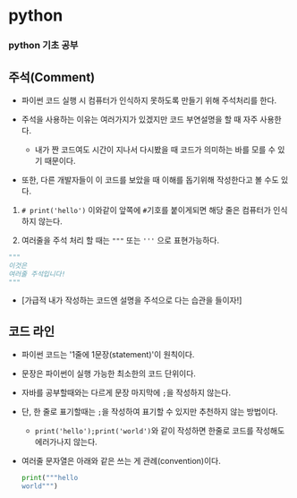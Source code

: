# python

### python 기초 공부



## 주석(Comment)

- 파이썬 코드 실행 시 컴퓨터가 인식하지 못하도록 만들기 위해 주석처리를 한다.

- 주석을 사용하는 이유는 여러가지가 있겠지만 코드 부연설명을 할 때 자주 사용한다.
  - 내가 짠 코드여도 시간이 지나서 다시봤을 때 코드가 의미하는 바를 모를 수 있기 때문이다.

- 또한, 다른 개발자들이 이 코드를 보았을 때 이해를 돕기위해 작성한다고 볼 수도 있다.



1. `# print('hello')` 이와같이 앞쪽에 `#`기호를 붙이게되면 해당 줄은 컴퓨터가 인식하지 않는다.

2. 여러줄을 주석 처리 할 때는  `"""` 또는 `'''` 으로 표현가능하다.

```python
"""
이것은
여러줄 주석입니다!
"""
```



- [가급적 내가 작성하는 코드엔 설명을 주석으로 다는 습관을 들이자!]



## 코드 라인

- 파이썬 코드는 '1줄에 1문장(statement)'이 원칙이다.
- 문장은 파이썬이 실행 가능한 최소한의 코드 단위이다.
- 자바를 공부할때와는 다르게 문장 마지막에 `;`을 작성하지 않는다.
- 단, 한 줄로 표기할때는 `;`을 작성하여 표기할 수 있지만 추천하지 않는 방법이다.
  - `print('hello');print('world')`와 같이 작성하면 한줄로 코드를 작성해도 에러가나지 않는다.

- 여러줄 문자열은 아래와 같은 쓰는 게 관례(convention)이다.

  ```python
  print("""hello
  world""")
  ```

  







